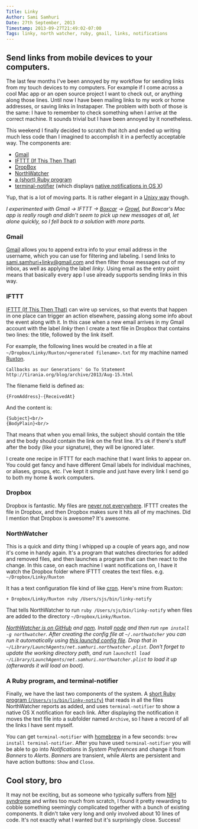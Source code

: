 ```yaml
---
Title: Linky
Author: Sami Samhuri
Date: 27th September, 2013
Timestamp: 2013-09-27T21:49:02-07:00
Tags: linky, north watcher, ruby, gmail, links, notifications
---
```


## Send links from mobile devices to your computers.

The last few months I've been annoyed by my workflow for sending links from my touch devices to my computers. For example if I come across a cool Mac app or an open source project I want to check out, or anything along those lines. Until now I have been mailing links to my work or home addresses, or saving links in Instapaper. The problem with both of those is the same: I have to remember to check something when I arrive at the correct machine. It sounds trivial but I have been annoyed by it nonetheless.

This weekend I finally decided to scratch that itch and ended up writing much less code than I imagined to accomplish it in a perfectly acceptable way. The components are:

  - [Gmail](https://mail.google.com)
  - [IFTTT (If This Then That)](http://ifttt.com)
  - [DropBox](https://dropbox.com)
  - [NorthWatcher](https://github.com/samsonjs/NorthWatcher)
  - [a (short) Ruby program](https://github.com/samsonjs/bin/blob/master/linky-notify)
  - [terminal-notifier](https://github.com/alloy/terminal-notifier) (which displays [native notifications in OS X](http://support.apple.com/kb/HT5362))

Yup, that is a lot of moving parts. It is rather elegant in a [Unixy way](http://www.catb.org/~esr/writings/taoup/) though.

*I experimented with Gmail &rarr; IFTTT &rarr; [Boxcar](http://boxcar.io) &rarr; [Growl](http://growl.info/), but Boxcar's Mac app is really rough and didn't seem to pick up new messages at all, let alone quickly, so I fell back to a solution with more parts.*


### Gmail

[Gmail](https://mail.google.com) allows you to append extra info to your email address in the username, which you can use for filtering and labeling. I send links to sami.samhuri+linky@gmail.com and then filter those messages out of my inbox, as well as applying the label *linky*. Using email as the entry point means that basically every app I use already supports sending links in this way.


### IFTTT

[IFTTT (If This Then That)](http://ifttt.com) can wire up services, so that events that happen in one place can trigger an action elsewhere, passing along some info about the event along with it. In this case when a new email arrives in my Gmail account with the label *linky* then I create a text file in Dropbox that contains two lines: the title, followed by the link itself.

For example, the following lines would be created in a file at `~/Dropbox/Linky/Ruxton/<generated filename>.txt` for my machine named [Ruxton](http://en.wikipedia.org/wiki/Ruxton_Island).

    Callbacks as our Generations' Go To Statement
    http://tirania.org/blog/archive/2013/Aug-15.html

The filename field is defined as:

    {FromAddress}-{ReceivedAt}

And the content is:

    {Subject}<br/>
    {BodyPlain}<br/>

That means that when you email links, the subject should contain the title and the body should contain the link on the first line. It's ok if there's stuff after the body (like your signature), they will be ignored later.

I create one recipe in IFTTT for each machine that I want links to appear on. You could get fancy and have different Gmail labels for individual machines, or aliases, groups, etc. I've kept it simple and just have every link I send go to both my home & work computers.


### Dropbox

Dropbox is fantastic. My files are [never not everywhere](http://5by5.tv/b2w/37). IFTTT creates the file in Dropbox, and then Dropbox makes sure it hits all of my machines. Did I mention that Dropbox is awesome? It's awesome.


### NorthWatcher

This is a quick and dirty thing I whipped up a couple of years ago, and now it's come in handy again. It's a program that watches directories for added and removed files, and then launches a program that can then react to the change. In this case, on each machine I want notifications on, I have it watch the Dropbox folder where IFTTT creates the text files. e.g. `~/Dropbox/Linky/Ruxton`

It has a text configuration file kind of like [cron](http://en.wikipedia.org/wiki/Cron). Here's mine from Ruxton:

    + Dropbox/Linky/Ruxton ruby /Users/sjs/bin/linky-notify

That tells NorthWatcher to run `ruby /Users/sjs/bin/linky-notify` when files are added to the directory `~/Dropbox/Linky/Ruxton`.

*[NorthWatcher is on GitHub](https://github.com/samsonjs/NorthWatcher) and [npm](https://npmjs.org). Install [node](http://nodejs.org) and then run `npm install -g northwatcher`. After creating the config file at `~/.northwatcher` you can run it automatically using [this launchd config file](https://gist.github.com/samsonjs/6657795). Drop that in `~/Library/LaunchAgents/net.samhuri.northwatcher.plist`. Don't forget to update the working directory path, and run `launchctl load ~/Library/LaunchAgents/net.samhuri.northwatcher.plist` to load it up (afterwards it will load on boot).*


### A Ruby program, and terminal-notifier

Finally, we have the last two components of the system. A [short Ruby program (`/Users/sjs/bin/linky-notify`)](https://github.com/samsonjs/bin/blob/master/linky-notify) that reads in all the files NorthWatcher reports as added, and uses `terminal-notifier` to show a native OS X notification for each link. After displaying the notification it moves the text file into a subfolder named `Archive`, so I have a record of all the links I have sent myself.

You can get `terminal-notifier` with [homebrew](http://brew.sh) in a few seconds: `brew install terminal-notifier`. After you have used `terminal-notifier` you will be able to go into *Notifications* in *System Preferences* and change it from *Banners* to *Alerts*. *Banners* are transient, while *Alerts* are persistent and have action buttons: `Show` and `Close`.


## Cool story, bro

It may not be exciting, but as someone who typically suffers from [NIH syndrome](http://en.wikipedia.org/wiki/Not_invented_here) and writes too much from scratch, I found it pretty rewarding to cobble something seemingly complicated together with a bunch of existing components. It didn't take very long and only involved about 10 lines of code. It's not exactly what I wanted but it's surprisingly close. Success!

